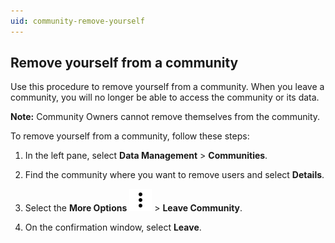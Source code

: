 ```yaml
---
uid: community-remove-yourself
---
```


## Remove yourself from a community

Use this procedure to remove yourself from a community. When you leave a community, you will no longer be able to access the community or its data.

**Note:** Community Owners cannot remove themselves from the community.

To remove yourself from a community, follow these steps:

1. In the left pane, select **Data Management** > **Communities**.

1. Find the community where you want to remove users and select **Details**.

1. Select the **More Options** ![More Options](../_icons/dots-vertical.svg) > **Leave Community**.

1. On the confirmation window, select **Leave**.